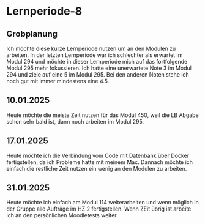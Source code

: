 # Lernperiode-8

## Grobplanung
Ich möchte diese kurze Lernperiode nutzen um an den Modulen zu arbeiten. In der letzten Lernperiode war ich schlechter als erwartet im Modul 294 und möchte in dieser Lernperiode mich auf das fortfolgende Modul 295 mehr fokussieren. Ich hatte eine unerwartete Note 3 im Modul 294 und ziele auf eine 5 im Modul 295. Bei den anderen Noten stehe ich noch gut mit immer mindestens eine 4.5.

## 10.01.2025
Heute möchte die meiste Zeit nutzen für das Modul 450, weil die LB Abgabe schon sehr bald ist, dann noch arbeiten im Modul 295.

## 17.01.2025
Heute möchte ich die Verbindung vom Code mit Datenbank über Docker fertigstellen, da ich Probleme hatte mit meinem Mac. Dannach möchte ich einfach die restliche Zeit nutzen ein wenig an den Modulen zu arbeiten.

## 31.01.2025

Heute möchte ich einfach am Modul 114 weiterarbeiten und wenn möglich in der Gruppe alle Aufträge im HZ 2 fertigstellen. Wenn ZEit übrig ist arbeite ich an den persönlichen Moodletests weiter
